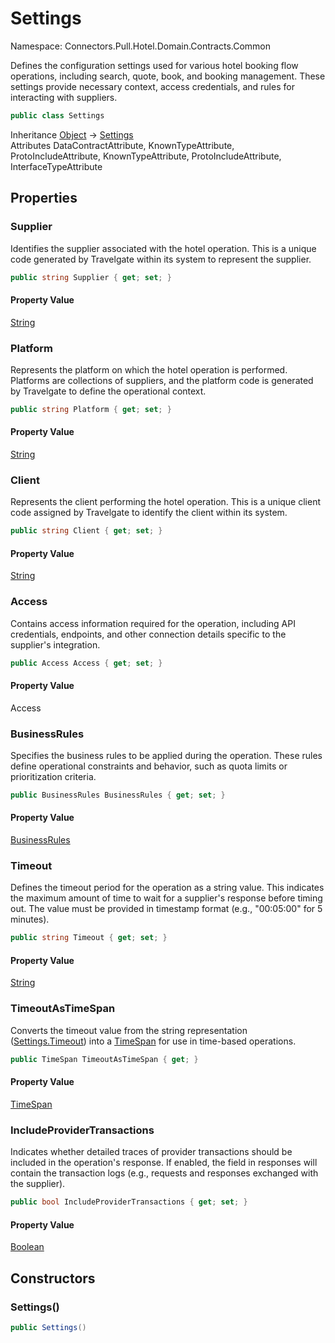 # Settings

Namespace: Connectors.Pull.Hotel.Domain.Contracts.Common

Defines the configuration settings used for various hotel booking flow operations, 
 including search, quote, book, and booking management. 
 These settings provide necessary context, access credentials, and rules for interacting with suppliers.

```csharp
public class Settings
```

Inheritance [Object](https://docs.microsoft.com/en-us/dotnet/api/system.object) → [Settings](./connectors.pull.hotel.domain.contracts.common.settings)<br />
Attributes DataContractAttribute, KnownTypeAttribute, ProtoIncludeAttribute, KnownTypeAttribute, ProtoIncludeAttribute, InterfaceTypeAttribute

## Properties

### **Supplier**

Identifies the supplier associated with the hotel operation. 
 This is a unique code generated by Travelgate within its system to represent the supplier.

```csharp
public string Supplier { get; set; }
```

#### Property Value

[String](https://docs.microsoft.com/en-us/dotnet/api/system.string)<br />

### **Platform**

Represents the platform on which the hotel operation is performed.
 Platforms are collections of suppliers, and the platform code is generated by Travelgate 
 to define the operational context.

```csharp
public string Platform { get; set; }
```

#### Property Value

[String](https://docs.microsoft.com/en-us/dotnet/api/system.string)<br />

### **Client**

Represents the client performing the hotel operation.
 This is a unique client code assigned by Travelgate to identify the client within its system.

```csharp
public string Client { get; set; }
```

#### Property Value

[String](https://docs.microsoft.com/en-us/dotnet/api/system.string)<br />

### **Access**

Contains access information required for the operation, including API credentials, 
 endpoints, and other connection details specific to the supplier's integration.

```csharp
public Access Access { get; set; }
```

#### Property Value

Access<br />

### **BusinessRules**

Specifies the business rules to be applied during the operation. 
 These rules define operational constraints and behavior, such as quota limits or prioritization criteria.

```csharp
public BusinessRules BusinessRules { get; set; }
```

#### Property Value

[BusinessRules](./connectors.pull.hotel.domain.contracts.common.businessrules)<br />

### **Timeout**

Defines the timeout period for the operation as a string value.
 This indicates the maximum amount of time to wait for a supplier's response before timing out.
 The value must be provided in timestamp format (e.g., "00:05:00" for 5 minutes).

```csharp
public string Timeout { get; set; }
```

#### Property Value

[String](https://docs.microsoft.com/en-us/dotnet/api/system.string)<br />

### **TimeoutAsTimeSpan**

Converts the timeout value from the string representation ([Settings.Timeout](./connectors.pull.hotel.domain.contracts.common.settings#timeout)) 
 into a [TimeSpan](https://docs.microsoft.com/en-us/dotnet/api/system.timespan) for use in time-based operations.

```csharp
public TimeSpan TimeoutAsTimeSpan { get; }
```

#### Property Value

[TimeSpan](https://docs.microsoft.com/en-us/dotnet/api/system.timespan)<br />

### **IncludeProviderTransactions**

Indicates whether detailed traces of provider transactions should be included in the operation's response.
 If enabled, the  field in responses will contain the transaction logs 
 (e.g., requests and responses exchanged with the supplier).

```csharp
public bool IncludeProviderTransactions { get; set; }
```

#### Property Value

[Boolean](https://docs.microsoft.com/en-us/dotnet/api/system.boolean)<br />

## Constructors

### **Settings()**

```csharp
public Settings()
```
